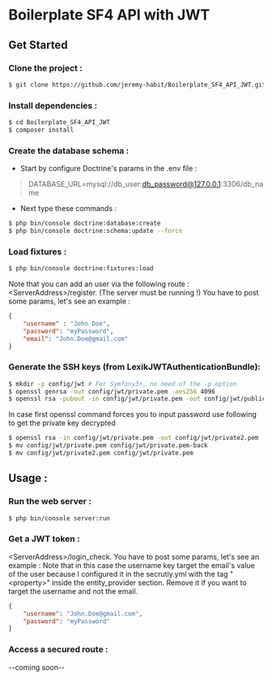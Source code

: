 # Boilerplate SF4 API with JWT

## Get Started

### Clone the project :

```bash
$ git clone https://github.com/jeremy-habit/Boilerplate_SF4_API_JWT.git
```

### Install dependencies :

```bash
$ cd Boilerplate_SF4_API_JWT
$ composer install
```

### Create the database schema :

* Start by configure Doctrine's params in the .env file :
> DATABASE_URL=mysql://db_user:db_password@127.0.0.1:3306/db_name

* Next type these commands :
```bash
$ php bin/console doctrine:database:create
$ php bin/console doctrine:schema:update --force
```

### Load fixtures :

```bash
$ php bin/console doctrine:fixtures:load
```

Note that you can add an user via the following route : \<ServerAddress>/register. (The server must be running !)
You have to post some params, let's see an example :

```json
{
	"username" : "John Doe",
	"password": "myPassword",
	"email": "John.Doe@gmail.com"
}
```

### Generate the SSH keys (from LexikJWTAuthenticationBundle):

```bash
$ mkdir -p config/jwt # For Symfony3+, no need of the -p option
$ openssl genrsa -out config/jwt/private.pem -aes256 4096
$ openssl rsa -pubout -in config/jwt/private.pem -out config/jwt/public.pem
```

In case first openssl command forces you to input password use following to get the private key decrypted

```bash
$ openssl rsa -in config/jwt/private.pem -out config/jwt/private2.pem
$ mv config/jwt/private.pem config/jwt/private.pem-back
$ mv config/jwt/private2.pem config/jwt/private.pem
```

## Usage :

### Run the web server :

```bash
$ php bin/console server:run
```

### Get a JWT token :

\<ServerAddress>/login_check. You have to post some params, let's see an example :
Note that in this case the username key target the email's value of the user because I configured it in the secrutiy.yml with the tag "\<property>" inside the entity_provider section. Remove it if you want to target the username and not the email.
```json
{
	"username": "John.Doe@gmail.com",
	"password": "myPassword"
}
```

### Access a secured route :

--coming soon--